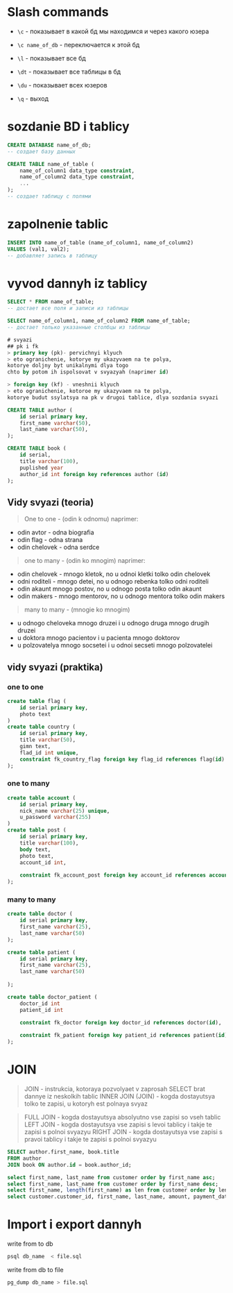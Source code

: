 # Slash commands

* `\с` - показывает в какой бд мы находимся и через какого юзера

* `\с name_of_db` - переключается к этой бд

* `\l` - показывает все бд

* `\dt` - показывает все таблицы в бд

* `\du` - показывает всех юзеров

* `\q` - выход

# sozdanie BD i tablicy
```sql
CREATE DATABASE name_of_db; 
-- создает базу данных
```

```sql
CREATE TABLE name_of_table (
    name_of_column1 data_type constraint,
    name_of_column2 data_type constraint,
    ...
); 
-- создает таблицу с полями
```

# zapolnenie tablic

```sql
INSERT INTO name_of_table (name_of_column1, name_of_column2) 
VALUES (val1, val2);
-- добавляет запись в таблицу
```

# vyvod dannyh iz tablicy
```sql
SELECT * FROM name_of_table; 
-- достает все поля и записи из таблицы

SELECT name_of_column1, name_of_column2 FROM name_of_table; 
-- достает только указанные столбцы из таблицы

# svyazi 
## pk i fk
> primary key (pk)- pervichnyi klyuch
> eto ogranichenie, kotorye my ukazyvaem na te polya, 
kotorye doljny byt unikalnymi dlya togo
chto by potom ih ispolsovat v svyazyah (naprimer id)

> foreign key (kf) - vneshnii klyuch
> eto ogranichenie, kotoroe my ukazyvaem na te polya,
kotorye budut ssylatsya na pk v drugoi tablice, dlya sozdania svyazi 
```

```sql
CREATE TABLE author (
    id serial primary key,
    first_name varchar(50),
    last_name varchar(50),
);

CREATE TABLE book (
    id serial,
    title varchar(100),
    puplished year
    author_id int foreign key references author (id)
);
```

## Vidy svyazi (teoria)

> One to one - (odin k odnomu)
naprimer:
* odin avtor  - odna biografia
* odin flag - odna strana
* odin chelovek - odna serdce

> one to many - (odin ko mnogim)
naprimer:
* odin chelovek - mnogo kletok, no u odnoi kletki tolko odin chelovek
* odni roditeli - mnogo detei, no u odnogo rebenka tolko odni roditeli
* odin akaunt mnogo postov, no u odnogo posta tolko odin akaunt
* odin makers - mnogo mentorov, no u odnogo mentora tolko odin makers

> many to many - (mnogie ko mnogim)
* u odnogo cheloveka mnogo druzei i u odnogo druga mnogo drugih druzei
* u doktora mnogo pacientov i u pacienta mnogo doktorov
* u polzovatelya mnogo socsetei i u odnoi secseti mnogo polzovatelei

## vidy svyazi (praktika)
### one to one 
```sql
create table flag (
    id serial primary key,
    photo text
)
create table country (
    id serial primary key,
    title varchar(50),
    gimn text,
    flad_id int unique,
    constraint fk_country_flag foreign key flag_id references flag(id)
);
```
### one to many 

```sql
create table account (
    id serial primary key,
    nick_name varchar(25) unique,
    u_password varchar(255)
)
create table post (
    id serial primary key,
    title varchar(100),
    body text,
    photo text,
    account_id int, 
    
    constraint fk_account_post foreign key account_id references account(id)
);

```
### many to many 

```sql
create table doctor (
    id serial primary key,
    first_name varchar(25),
    last_name varchar(50)
);

create table patient (
    id serial primary key,
    first_name varchar(25),
    last_name varchar(50)
 
);

create table doctor_patient (
    doctor_id int
    patient_id int

    constraint fk_doctor foreign key doctor_id references doctor(id), 
    
    constraint fk_patient foreign key patient_id references patient(id), 
);
```




# JOIN
> JOIN - instrukcia, kotoraya pozvolyaet v zaprosah SELECT
brat dannye iz neskolkih tablic
> INNER JOIN (JOIN) - kogda dostayutsya tolko te zapisi, 
u kotoryh est polnaya svyaz  

> FULL JOIN - kogda dostayutsya absolyutno vse zapisi so vseh tablic
> LEFT JOIN - kogda dostayutsya vse zapisi s levoi tablicy i takje te zapisi s polnoi svyazyu 
> RIGHT JOIN - kogda dostayutsya vse zapisi s pravoi tablicy i takje te zapisi s polnoi svyazyu 

```sql
SELECT author.first_name, book.title
FROM author
JOIN book ON author.id = book.author_id;
```
```sql
select first_name, last_name from customer order by first_name asc;
select first_name, last_name from customer order by first_name desc;
select first_name, length(first_name) as len from customer order by len desc;
select customer.customer_id, first_name, last_name, amount, payment_date from customer inner join payment on payment.customer_id = customer.customer_id order by payment_date;
```

# Import i export dannyh 
write from to db
```bash
psql db_name  < file.sql 
```
write from db to file
```bash
pg_dump db_name > file.sql
```




<!-- task1 -->

<!-- SELECT plaintext FROM wordform limit 10; -->

<!-- task2 -->

<!-- SELECT plaintext FROM wordform WHERE plaintext LIKE 'a%'; -->


<!-- task3  -->

<!-- SELECT title, genretype FROM work WHERE genretype = 'p'; -->

<!-- task4 -->

<!-- SELECT AVG( totalparagraphs ) AS avg FROM work where genretype = 't'; -->

